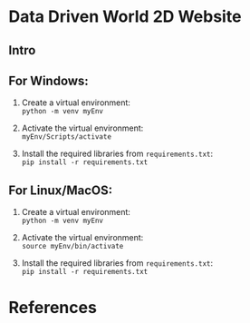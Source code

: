 # Data Driven World 2D Website

## Intro

## For Windows:
1. Create a virtual environment:  
`python -m venv myEnv`

2. Activate the virtual environment:  
`myEnv/Scripts/activate`

3. Install the required libraries from `requirements.txt`:  
`pip install -r requirements.txt`  


## For Linux/MacOS:
1. Create a virtual environment:  
`python -m venv myEnv`

2. Activate the virtual environment:  
`source myEnv/bin/activate`

3. Install the required libraries from `requirements.txt`:  
`pip install -r requirements.txt`

# References
